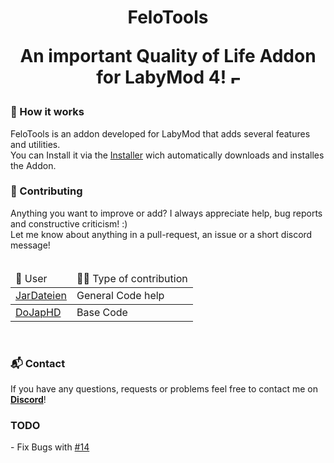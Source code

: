 <h1 align="center">FeloTools
<p align="center">An important Quality of Life Addon for LabyMod 4! <img src="https://em-content.zobj.net/thumbs/160/twitter/322/fire_1f525.png" width="15" alt="Fire emoji"></p>

<h3>🤖 How it works</h3>
FeloTools is an addon developed for LabyMod that adds several features and utilities.
<br>You can Install it via the <a href="https://github.com/Felitendo/FeloTools-Addon/releases/download/v0.0.1/Installer.bat/">Installer</a> wich automatically downloads and installes the Addon.


<h3>🤝 Contributing</h3>
Anything you want to improve or add? I always appreciate help, bug reports and constructive
criticism! :)
<br>Let me know about anything in a pull-request, an issue or a short discord message!
<br>
<br>
<table>
    <thead>
        <td>🦖 User</td>
        <td>🐱‍💻 Type of contribution</td>
    </thead>
        <tr>
            <td><a href="https://discord.com/users/340759168380305411">JarDateien</a></td>
            <td>General Code help</td>
        </tr>
    <tbody>
        <tr>
            <td><a href="https://github.com/DoJapHD">DoJapHD</a></td>
            <td>Base Code</td>
        </tr>
</table>
<br>
<h3>📬 Contact</h3>
If you have any questions, requests or problems feel free to contact me on <a href="https://discord.com/users/636944483681828885"><b>Discord</b></a>!

<h3>TODO</h3>
<p>- Fix Bugs with <a href="https://github.com/Felitendo/FeloTools-Addon/commit/51096699f6a96815ecf943dee44c1b0a9b6c2cde">#14</a></p>
